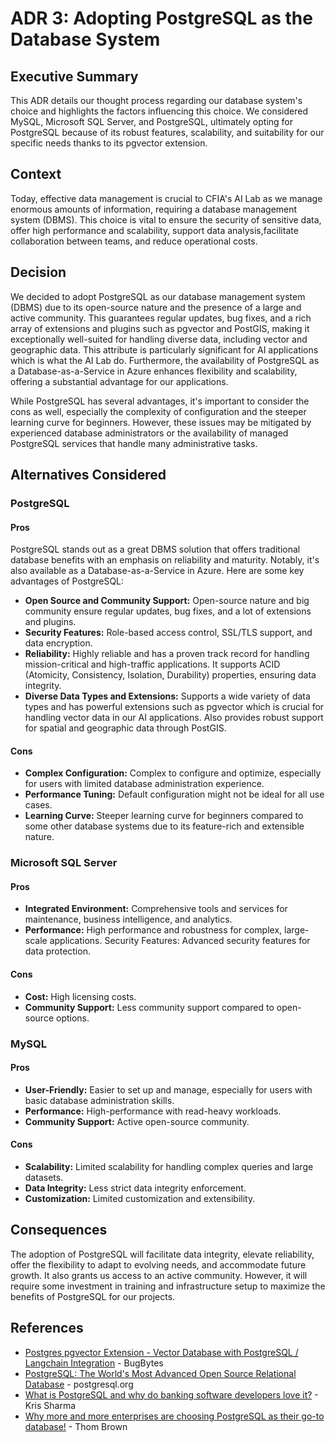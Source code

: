 # ADR 3: Adopting PostgreSQL as the Database System

## Executive Summary

This ADR details our thought process regarding our database system's choice and highlights the factors influencing this choice. We considered MySQL, Microsoft SQL Server, and PostgreSQL, ultimately opting for PostgreSQL because of its robust features, scalability, and suitability for our specific needs thanks to its pgvector extension.

## Context
Today, effective data management is crucial to CFIA's AI Lab as we manage enormous amounts of information, requiring a database management system (DBMS). This choice is vital to ensure the security of sensitive data, offer high performance and scalability, support data analysis,facilitate collaboration between teams, and reduce operational costs.

## Decision
We decided to adopt PostgreSQL as our database management system (DBMS) due to its open-source nature and the presence of a large and active community. This guarantees regular updates, bug fixes, and a rich array of extensions and plugins such as pgvector and PostGIS, making it exceptionally well-suited for handling diverse data, including vector and geographic data. This attribute is particularly significant for AI applications which is what the AI Lab do. Furthermore, the availability of PostgreSQL as a Database-as-a-Service in Azure enhances flexibility and scalability, offering a substantial advantage for our applications.

While PostgreSQL has several advantages, it's important to consider the cons as well, especially the complexity of configuration and the steeper learning curve for beginners. However, these issues may be mitigated by experienced database administrators or the availability of managed PostgreSQL services that handle many administrative tasks.

## Alternatives Considered
### PostgreSQL
#### Pros
PostgreSQL stands out as a great DBMS solution that offers traditional database benefits with an emphasis on reliability and maturity. Notably, it's also available as a Database-as-a-Service in Azure. Here are some key advantages of PostgreSQL:

- **Open Source and Community Support:** Open-source nature and big community ensure regular updates, bug fixes, and a lot of extensions and plugins.
- **Security Features:** Role-based access control, SSL/TLS support, and data encryption.
- **Reliability:** Highly reliable and has a proven track record for handling mission-critical and high-traffic applications. It supports ACID (Atomicity, Consistency, Isolation, Durability) properties, ensuring data integrity.
- **Diverse Data Types and Extensions:** Supports a wide variety of data types and has powerful extensions such as pgvector which is crucial for handling vector data in our AI applications. Also provides robust support for spatial and geographic data through PostGIS.

#### Cons
- **Complex Configuration:** Complex to configure and optimize, especially for users with limited database administration experience.
- **Performance Tuning:** Default configuration might not be ideal for all use cases.
- **Learning Curve:** Steeper learning curve for beginners compared to some other database systems due to its feature-rich and extensible nature.

### Microsoft SQL Server
#### Pros
- **Integrated Environment:** Comprehensive tools and services for maintenance, business intelligence, and analytics.
- **Performance:** High performance and robustness for complex, large-scale applications.
Security Features: Advanced security features for data protection.
#### Cons
- **Cost:** High licensing costs.
- **Community Support:** Less community support compared to open-source options.

### MySQL
#### Pros
- **User-Friendly:** Easier to set up and manage, especially for users with basic database administration skills.
- **Performance:** High-performance with read-heavy workloads.
- **Community Support:** Active open-source community.
#### Cons
- **Scalability:** Limited scalability for handling complex queries and large datasets.
- **Data Integrity:** Less strict data integrity enforcement.
- **Customization:** Limited customization and extensibility.

## Consequences
The adoption of PostgreSQL will facilitate data integrity, elevate reliability, offer the flexibility to adapt to evolving needs, and accommodate future growth. It also grants us access to an active community. However, it will require some investment in training and infrastructure setup to maximize the benefits of PostgreSQL for our projects.

## References

- [Postgres pgvector Extension - Vector Database with PostgreSQL / Langchain Integration](https://youtu.be/FDBnyJu_Ndg?si=sBfBluS3G2TlW6RN) - BugBytes
- [PostgreSQL: The World's Most Advanced Open Source Relational Database](https://www.postgresql.org/) - postgresql.org
- [What is PostgreSQL and why do banking software developers love it?](https://ubuntu.com/blog/what-is-postgresql) - Kris Sharma
- [Why more and more enterprises are choosing PostgreSQL as their go-to database!](https://www.enterprisedb.com/postgres-tutorials/why-more-and-more-enterprises-are-choosing-postgresql-their-go-database#:~:text=take%20another%20look.-,PostgreSQL%20is%20reliable,the%20transaction%20is%20then%20committed.) - 
Thom Brown